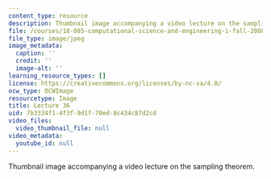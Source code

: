 ```yaml
---
content_type: resource
description: Thumbnail image accompanying a video lecture on the sampling theorem.
file: /courses/18-085-computational-science-and-engineering-i-fall-2008/7b3334f14f3f9d1f70ed8c434c87d2cd_36.jpg
file_type: image/jpeg
image_metadata:
  caption: ''
  credit: ''
  image-alt: ''
learning_resource_types: []
license: https://creativecommons.org/licenses/by-nc-sa/4.0/
ocw_type: OCWImage
resourcetype: Image
title: Lecture 36
uid: 7b3334f1-4f3f-9d1f-70ed-8c434c87d2cd
video_files:
  video_thumbnail_file: null
video_metadata:
  youtube_id: null
---
```

Thumbnail image accompanying a video lecture on the sampling theorem.